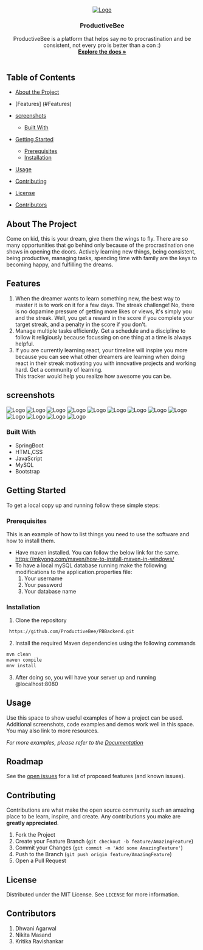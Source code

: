<!--
*** Thanks for checking out this README Template. If you have a suggestion that would
*** make this better, please fork the repo and create a pull request or simply open
*** an issue with the tag "enhancement".
*** Thanks again! Now go create something AMAZING! :D
***
***
***
*** To avoid retyping too much info. Do a search and replace for the following:
*** github_username, repo_name, twitter_handle, email
-->





<!-- PROJECT SHIELDS -->
<!--
*** I'm using markdown "reference style" links for readability.
*** Reference links are enclosed in brackets [ ] instead of parentheses ( ).
*** See the bottom of this document for the declaration of the reference variables
*** for contributors-url, forks-url, etc. This is an optional, concise syntax you may use.
*** https://www.markdownguide.org/basic-syntax/#reference-style-links
-->


<!-- PROJECT LOGO -->
<br />
<p align="center">
  <a href="https://github.com/github_username/repo_name">
    <img src="screenshots/pbimage.jpeg" alt="Logo">
  </a>

  <h3 align="center">ProductiveBee</h3>

  <p align="center">
    ProductiveBee is a platform that helps say no to procrastination and be consistent, not every pro is better than a con :)
    <br />
    <a href="https://github.com/ProductiveBee/PBBackend"><strong>Explore the docs »</strong></a>
    <br />
    <br />
  </p>
</p>



<!-- TABLE OF CONTENTS -->
## Table of Contents

* [About the Project](#about-the-project)
* [Features] (#Features)
* [screenshots](#screenshots)
  * [Built With](#built-with)
* [Getting Started](#getting-started)
  * [Prerequisites](#prerequisites)
  * [Installation](#installation)
* [Usage](#usage)

* [Contributing](#contributing)
* [License](#license)
* [Contributors](#contributors)



<!-- ABOUT THE PROJECT -->
## About The Project


  



Come on kid, this is your dream, give them the wings to fly. 
There are so many opportunities that go behind only because of the procrastination one shows in opening the doors. 
Actively learning new things, being consistent, being productive, managing tasks, 
spending time with family are the keys to becoming happy, and fulfilling the dreams.


## Features
 1. When the dreamer wants to learn something new, the best way to master it is to work on it for a few days. The streak challenge! No, there is no dopamine pressure of getting more likes or views, it's simply you and the streak. Well, you get a reward in the score if you complete your target streak, and a penalty in the score if you don't. <br/>
 2. Manage multiple tasks efficiently. Get a schedule and a discipline to follow it religiously because focussing on one thing at a time is always helpful. <br/>
 3. If you are currently learning react, your timeline will inspire you more because you can see what other dreamers are learning when doing react in their streak motivating you with innovative projects and working hard. Get a community of learning.  
This tracker would help you realize how awesome you can be.
## screenshots
<img src="screenshots/homepage.PNG" alt="Logo">
 <img src="screenshots/confirmStreak.PNG" alt="Logo">
 <img src="screenshots/login.PNG" alt="Logo">
 <img src="screenshots/logindb.PNG" alt="Logo">
  <img src="screenshots/masterOfOneStreak.PNG" alt="Logo">
  <img src="screenshots/newStreakCreate.PNG" alt="Logo">
  <img src="screenshots/newStreak.PNG" alt="Logo">
  <img src="screenshots/registration.PNG" alt="Logo">
  <img src="screenshots/userprofile.PNG" alt="Logo">
   <img src="screenshots/usertimeline2.PNG" alt="Logo">
  <img src="screenshots/usertimeline3.PNG" alt="Logo">
  <img src="screenshots/usertimeline4.PNG" alt="Logo">
   <img src="screenshots/UserTimeLineMotivation.PNG" alt="Logo">


### Built With

* SpringBoot
* HTML,CSS
* JavaScript
* MySQL
* Bootstrap



<!-- GETTING STARTED -->
## Getting Started

To get a local copy up and running follow these simple steps:

### Prerequisites

This is an example of how to list things you need to use the software and how to install them.
* Have maven installed. You can follow the below link for the same.  
  https://mkyong.com/maven/how-to-install-maven-in-windows/  
* To have a local mySQL database running make the following modifications to the application.properties file:  
  1. Your username  
  2. Your password  
  3. Your database name  
  
### Installation

1. Clone the repository 
```sh
 https://github.com/ProductiveBee/PBBackend.git
```
2. Install the required Maven dependencies using the following commands
```sh
mvn clean
maven compile
mnv install
```
3. After doing so, you will have your server up and running @localhost:8080  


<!-- USAGE EXAMPLES -->
## Usage

Use this space to show useful examples of how a project can be used. Additional screenshots, code examples and demos work well in this space. You may also link to more resources.

_For more examples, please refer to the [Documentation](https://example.com)_



<!-- ROADMAP -->
## Roadmap

See the [open issues](https://github.com/github_username/repo_name/issues) for a list of proposed features (and known issues).



<!-- CONTRIBUTING -->
## Contributing

Contributions are what make the open source community such an amazing place to be learn, inspire, and create. Any contributions you make are **greatly appreciated**.

1. Fork the Project
2. Create your Feature Branch (`git checkout -b feature/AmazingFeature`)
3. Commit your Changes (`git commit -m 'Add some AmazingFeature'`)
4. Push to the Branch (`git push origin feature/AmazingFeature`)
5. Open a Pull Request



<!-- LICENSE -->
## License

Distributed under the MIT License. See `LICENSE` for more information.



<!-- CONTACT -->
## Contributors  
 
 1. Dhwani Agarwal  
 2. Nikita Masand  
 3. Kritika Ravishankar  








<!-- MARKDOWN LINKS & IMAGES -->
<!-- https://www.markdownguide.org/basic-syntax/#reference-style-links -->
[contributors-shield]: https://img.shields.io/github/contributors/github_username/repo.svg?style=flat-square
[contributors-url]: https://github.com/github_username/repo/graphs/contributors
[forks-shield]: https://img.shields.io/github/forks/github_username/repo.svg?style=flat-square
[forks-url]: https://github.com/github_username/repo/network/members
[stars-shield]: https://img.shields.io/github/stars/github_username/repo.svg?style=flat-square
[stars-url]: https://github.com/github_username/repo/stargazers
[issues-shield]: https://img.shields.io/github/issues/github_username/repo.svg?style=flat-square
[issues-url]: https://github.com/github_username/repo/issues
[license-shield]: https://img.shields.io/github/license/github_username/repo.svg?style=flat-square
[license-url]: https://github.com/github_username/repo/blob/master/LICENSE.txt
[linkedin-shield]: https://img.shields.io/badge/-LinkedIn-black.svg?style=flat-square&logo=linkedin&colorB=555
[linkedin-url]: https://linkedin.com/in/github_username
[product-screenshot]: images/screenshot.png
